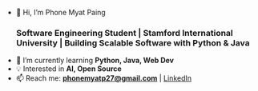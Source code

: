- 👋 Hi, I’m Phone Myat Paing
  ### **Software Engineering Student | Stamford International University | Building Scalable Software with Python & Java**
- 🌱 I’m currently learning **Python, Java, Web Dev**
- 💡 Interested in **AI, Open Source**
- 📫 Reach me: **phonemyatp27@gmail.com** | [LinkedIn](https://linkedin.com/in/phone-myat-paing-575113368)  
